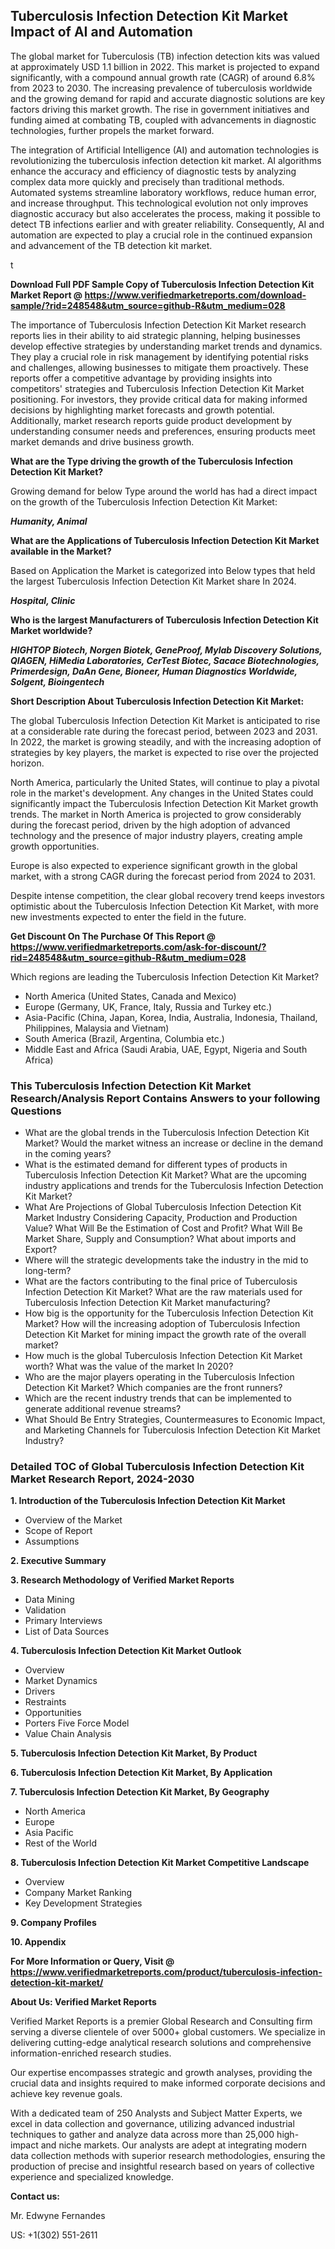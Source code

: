<h2>Tuberculosis Infection Detection Kit Market Impact of AI and Automation</h2><p>The global market for Tuberculosis (TB) infection detection kits was valued at approximately USD 1.1 billion in 2022. This market is projected to expand significantly, with a compound annual growth rate (CAGR) of around 6.8% from 2023 to 2030. The increasing prevalence of tuberculosis worldwide and the growing demand for rapid and accurate diagnostic solutions are key factors driving this market growth. The rise in government initiatives and funding aimed at combating TB, coupled with advancements in diagnostic technologies, further propels the market forward.</p><p>The integration of Artificial Intelligence (AI) and automation technologies is revolutionizing the tuberculosis infection detection kit market. AI algorithms enhance the accuracy and efficiency of diagnostic tests by analyzing complex data more quickly and precisely than traditional methods. Automated systems streamline laboratory workflows, reduce human error, and increase throughput. This technological evolution not only improves diagnostic accuracy but also accelerates the process, making it possible to detect TB infections earlier and with greater reliability. Consequently, AI and automation are expected to play a crucial role in the continued expansion and advancement of the TB detection kit market.</p>t</p><p id="" class=""><strong>Download Full PDF Sample Copy of Tuberculosis Infection Detection Kit Market Report @ <a href="https://www.verifiedmarketreports.com/download-sample/?rid=248548&utm_source=github-R&utm_medium=028" target="_blank">https://www.verifiedmarketreports.com/download-sample/?rid=248548&utm_source=github-R&utm_medium=028</a></strong></p><p>The importance of&nbsp;Tuberculosis Infection Detection Kit Market research reports lies in their ability to aid strategic planning, helping businesses develop effective strategies by understanding market trends and dynamics. They play a crucial role in risk management by identifying potential risks and challenges, allowing businesses to mitigate them proactively. These reports offer a competitive advantage by providing insights into competitors' strategies and Tuberculosis Infection Detection Kit Market positioning. For investors, they provide critical data for making informed decisions by highlighting market forecasts and growth potential. Additionally, market research reports guide product development by understanding consumer needs and preferences, ensuring products meet market demands and drive business growth.</p><p><strong>What are the&nbsp;Type driving the growth of the Tuberculosis Infection Detection Kit Market?</strong></p><p id="" class="">Growing demand for below Type around the world has had a direct impact on the growth of the Tuberculosis Infection Detection Kit Market:</p><em><strong>Humanity, Animal</strong></em></p><strong>What are the&nbsp;Applications&nbsp;of Tuberculosis Infection Detection Kit Market available in the Market?</strong></p><p id="" class="">Based on Application the Market is categorized into Below types that held the largest Tuberculosis Infection Detection Kit Market share In 2024.</p><em><strong>Hospital, Clinic</strong></em></p><strong>Who is the largest Manufacturers of Tuberculosis Infection Detection Kit Market worldwide?</strong></p><p><em><strong>HIGHTOP Biotech, Norgen Biotek, GeneProof, Mylab Discovery Solutions, QIAGEN, HiMedia Laboratories, CerTest Biotec, Sacace Biotechnologies, Primerdesign, DaAn Gene, Bioneer, Human Diagnostics Worldwide, Solgent, Bioingentech</strong></em></p><p id="" class=""><strong>Short Description About Tuberculosis Infection Detection Kit Market:</strong></p><p>The global Tuberculosis Infection Detection Kit Market is anticipated to rise at a considerable rate during the forecast period, between 2023 and 2031. In 2022, the market is growing steadily, and with the increasing adoption of strategies by key players, the market is expected to rise over the projected horizon.</p><p>North America, particularly the United States, will continue to play a pivotal role in the market's development. Any changes in the United States could significantly impact the Tuberculosis Infection Detection Kit Market growth trends. The market in North America is projected to grow considerably during the forecast period, driven by the high adoption of advanced technology and the presence of major industry players, creating ample growth opportunities.</p><p>Europe is also expected to experience significant growth in the global market, with a strong CAGR during the forecast period from 2024 to 2031.</p><p>Despite intense competition, the clear global recovery trend keeps investors optimistic about the Tuberculosis Infection Detection Kit Market, with more new investments expected to enter the field in the future.</p><p id="" class=""><strong>Get Discount On The Purchase Of This Report @ <a href="https://www.verifiedmarketreports.com/ask-for-discount/?rid=248548&utm_source=github-R&utm_medium=028" target="_blank">https://www.verifiedmarketreports.com/ask-for-discount/?rid=248548&utm_source=github-R&utm_medium=028</a></strong></p>Which regions are leading the Tuberculosis Infection Detection Kit Market?</p><ul><li>North America (United States, Canada and Mexico)</li><li>Europe (Germany, UK, France, Italy, Russia and Turkey etc.)</li><li>Asia-Pacific (China, Japan, Korea, India, Australia, Indonesia, Thailand, Philippines, Malaysia and Vietnam)</li><li>South America (Brazil, Argentina, Columbia etc.)</li><li>Middle East and Africa (Saudi Arabia, UAE, Egypt, Nigeria and South Africa)</li></ul><h3 id="" class="">This Tuberculosis Infection Detection Kit Market Research/Analysis Report Contains Answers to your following Questions</h3><ul><li>What are the global trends in the Tuberculosis Infection Detection Kit Market? Would the market witness an increase or decline in the demand in the coming years?</li><li>What is the estimated demand for different types of products in Tuberculosis Infection Detection Kit Market? What are the upcoming industry applications and trends for the Tuberculosis Infection Detection Kit Market?</li><li>What Are Projections of Global Tuberculosis Infection Detection Kit Market Industry Considering Capacity, Production and Production Value? What Will Be the Estimation of Cost and Profit? What Will Be Market Share, Supply and Consumption? What about imports and Export?</li><li>Where will the strategic developments take the industry in the mid to long-term?</li><li>What are the factors contributing to the final price of Tuberculosis Infection Detection Kit Market? What are the raw materials used for Tuberculosis Infection Detection Kit Market manufacturing?</li><li>How big is the opportunity for the Tuberculosis Infection Detection Kit Market? How will the increasing adoption of Tuberculosis Infection Detection Kit Market for mining impact the growth rate of the overall market?</li><li>How much is the global Tuberculosis Infection Detection Kit Market worth? What was the value of the market In 2020?</li><li>Who are the major players operating in the Tuberculosis Infection Detection Kit Market? Which companies are the front runners?</li><li>Which are the recent industry trends that can be implemented to generate additional revenue streams?</li><li>What Should Be Entry Strategies, Countermeasures to Economic Impact, and Marketing Channels for Tuberculosis Infection Detection Kit Market Industry?</li></ul><h3 id="" class="">Detailed TOC of Global Tuberculosis Infection Detection Kit Market Research Report, 2024-2030</h3><p id="" class=""><strong>1. Introduction of the Tuberculosis Infection Detection Kit Market</strong></p><ul><li>Overview of the Market</li><li>Scope of Report</li><li>Assumptions</li></ul><p id="" class=""><strong>2. Executive Summary</strong></p><p id="" class=""><strong>3. Research Methodology of Verified Market Reports</strong></p><ul><li>Data Mining</li><li>Validation</li><li>Primary Interviews</li><li>List of Data Sources</li></ul><p id="" class=""><strong>4. Tuberculosis Infection Detection Kit Market Outlook</strong></p><ul><li>Overview</li><li>Market Dynamics</li><li>Drivers</li><li>Restraints</li><li>Opportunities</li><li>Porters Five Force Model</li><li>Value Chain Analysis</li></ul><p id="" class=""><strong>5. Tuberculosis Infection Detection Kit Market, By Product</strong></p><p id="" class=""><strong>6. Tuberculosis Infection Detection Kit Market, By Application</strong></p><p id="" class=""><strong>7. Tuberculosis Infection Detection Kit Market, By Geography</strong></p><ul><li>North America</li><li>Europe</li><li>Asia Pacific</li><li>Rest of the World</li></ul><p id="" class=""><strong>8. Tuberculosis Infection Detection Kit Market Competitive Landscape</strong></p><ul><li>Overview</li><li>Company Market Ranking</li><li>Key Development Strategies</li></ul><p id="" class=""><strong>9. Company Profiles</strong></p><p id="" class=""><strong>10. Appendix</strong></p><p id="" class=""><strong>For More Information or Query, Visit @ <a href="https://www.verifiedmarketreports.com/product/tuberculosis-infection-detection-kit-market/" target="_blank">https://www.verifiedmarketreports.com/product/tuberculosis-infection-detection-kit-market/</a></strong></p><p id="" class=""><strong>About Us: Verified Market Reports</strong></p><p id="" class="">Verified Market Reports is a premier Global Research and Consulting firm serving a diverse clientele of over 5000+ global customers. We specialize in delivering cutting-edge analytical research solutions and comprehensive information-enriched research studies.</p><p id="" class="">Our expertise encompasses strategic and growth analyses, providing the crucial data and insights required to make informed corporate decisions and achieve key revenue goals.</p><p id="" class="">With a dedicated team of 250 Analysts and Subject Matter Experts, we excel in data collection and governance, utilizing advanced industrial techniques to gather and analyze data across more than 25,000 high-impact and niche markets. Our analysts are adept at integrating modern data collection methods with superior research methodologies, ensuring the production of precise and insightful research based on years of collective experience and specialized knowledge.</p><p id="" class=""><strong>Contact us:</strong></p><p id="" class="">Mr. Edwyne Fernandes</p><p id="" class="">US: +1(302) 551-2611</p>